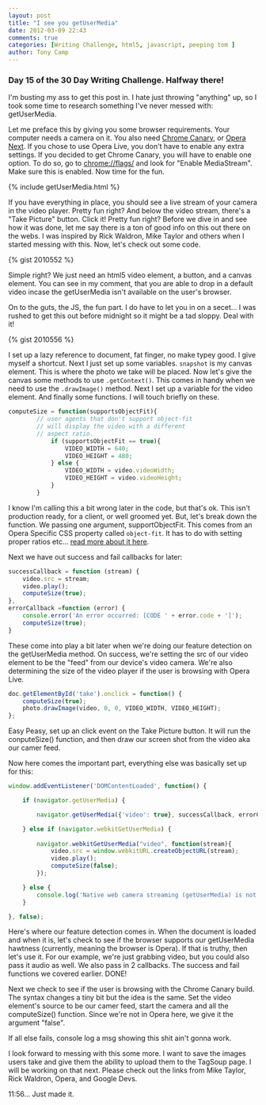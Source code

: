 ```yaml
---
layout: post
title: "I see you getUserMedia"
date: 2012-03-09 22:43
comments: true
categories: [Writing Challenge, html5, javascript, peeping tom ]
author: Tony Camp
---
```


### Day 15 of the 30 Day Writing Challenge. Halfway there!

I'm busting my ass to get this post in. I hate just throwing "anything" up, so I took some time to research something I've never messed with: getUserMedia.

Let me preface this by giving you some browser requirements. Your computer needs a camera on it. You also need [Chrome Canary][1], or [Opera Next][0]. If you chose to use Opera Live, you don't have to enable any extra settings. If you decided to get Chrome Canary, you will have to enable one option. To do so, go to [chrome://flags/][2] and look for "Enable MediaStream". Make sure this is enabled. Now time for the fun.

{% include getUserMedia.html %}

<!-- more -->

If you have everything in place, you should see a live stream of your camera in the video player. Pretty fun right? And below the video stream, there's a "Take Picture" button. Click it! Pretty fun right? Before we dive in and see how it was done, let me say there is a ton of good info on this out there on the webs. I was inspired by Rick Waldron, Mike Taylor and others when I started messing with this. Now, let's check out some code.

{% gist 2010552 %}

Simple right? We just need an html5 video element, a button, and a canvas element. You can see in my comment, that you are able to drop in a default video incase the getUserMedia isn't available on the user's browser.

On to the guts, the JS, the fun part. I do have to let you in on a secet... I was rushed to get this out before midnight so it might be a tad sloppy. Deal with it!

{% gist 2010556 %}

I set up a lazy reference to document, fat finger, no make typey good. I give myself a shortcut. Next I just set up some variables. `snapshot` is my canvas element. This is where the photo we take will be placed. Now let's give the canvas some methods to use `.getContext()`. This comes in handy when we need to use the `.drawImage()` method. Next I set up a variable for the video element. And finally some functions. I will touch briefly on these.

```javascript
computeSize = function(supportsObjectFit){
		// user agents that don't support object-fit 
		// will display the video with a different 
		// aspect ratio. 
			if (supportsObjectFit == true){
				VIDEO_WIDTH = 640;
				VIDEO_HEIGHT = 480;
			} else {
				VIDEO_WIDTH = video.videoWidth;
				VIDEO_HEIGHT = video.videoHeight;
			}
		}
```
I know I'm calling this a bit wrong later in the code, but that's ok. This isn't production ready, for a client, or well groomed yet. But, let's break down the function. We passing one argument, supportObjectFit. This comes from an Opera Specific CSS property called `object-fit`. It has to do with setting proper ratios etc... [read more about it here][5].

Next we have out success and fail callbacks for later:

```javascript
successCallback = function (stream) {
	video.src = stream;
	video.play();
	computeSize(true);
},
errorCallback =function (error) {
	console.error('An error occurred: [CODE ' + error.code + ']');
	computeSize(true);
}
```
These come into play a bit later when we're doing our feature detection on the getUserMedia method. On success, we're setting the src of our video element to be the "feed" from our device's video camera. We're also determining the size of the video player if the user is browsing with Opera Live.

```javascript
doc.getElementById('take').onclick = function() {
	computeSize(true);
	photo.drawImage(video, 0, 0, VIDEO_WIDTH, VIDEO_HEIGHT);
};
```

Easy Peasy, set up an click event on the Take Picture button. It will run the conputeSize() function, and then draw our screen shot from the video aka our camer feed.

Now here comes the important part, everything else was basically set up for this:

```javascript
window.addEventListener('DOMContentLoaded', function() {

	if (navigator.getUserMedia) {

		navigator.getUserMedia({'video': true}, successCallback, errorCallback);

	} else if (navigator.webkitGetUserMedia) {
		
		navigator.webkitGetUserMedia("video", function(stream){
			video.src = window.webkitURL.createObjectURL(stream);
			video.play();
			computeSize(false);
		});

	} else {
		console.log('Native web camera streaming (getUserMedia) is not supported in this browser.');
	}

}, false);
```
Here's where our feature detection comes in. When the document is loaded and when it is, let's check to see if the browser supports our getUserMedia hawtness (currently, meaning the browser is Opera). If that is truthy, then let's use it. For our example, we're just grabbing video, but you could also pass it audio as well. We also pass in 2 callbacks. The success and fail functions we covered earlier. DONE!

Next we check to see if the user is browsing with the Chrome Canary build. The syntax changes a tiny bit but the idea is the same. Set the video element's source to be our camer feed, start the camera and all the computeSize() function. Since we're not in Opera here, we give it the argument "false".

If all else fails, console log a msg showing this shit ain't gonna work.

I look forward to messing with this some more. I want to save the images users take and give them the ability to upload them to the TagSoup page. I will be working on that next. Please check out the links from Mike Taylor, Rick Waldron, Opera, and Google Devs.

11:56... Just made it.

[0]: http://www.opera.com/browser/next/
[1]: http://tools.google.com/dlpage/chromesxs
[2]: chrome://flags/
[3]: http://miketaylr.com/photobooth/
[4]: https://developer.mozilla.org/en/Canvas_tutorial/Using_images
[5]: http://dev.opera.com/articles/view/css3-object-fit-object-position/